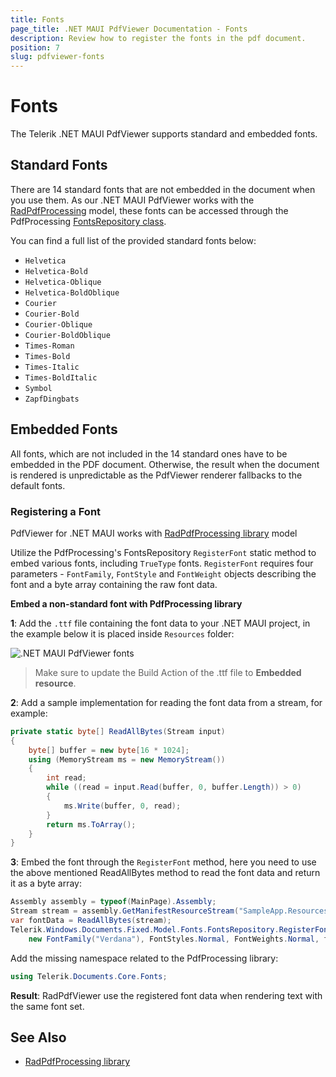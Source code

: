```yaml
---
title: Fonts
page_title: .NET MAUI PdfViewer Documentation - Fonts
description: Review how to register the fonts in the pdf document.
position: 7
slug: pdfviewer-fonts
---
```


# Fonts

The Telerik .NET MAUI PdfViewer supports standard and embedded fonts. 

## Standard Fonts

There are 14 standard fonts that are not embedded in the document when you use them. As our .NET MAUI PdfViewer works with the [RadPdfProcessing](https://docs.telerik.com/devtools/document-processing/libraries/radpdfprocessing/overview) model, these fonts can be accessed through the PdfProcessing [FontsRepository class](https://docs.telerik.com/devtools/document-processing/api/telerik.windows.documents.fixed.model.fonts.fontsrepository). 

You can find a full list of the provided standard fonts below:

* `Helvetica`
* `Helvetica-Bold`
* `Helvetica-Oblique`
* `Helvetica-BoldOblique`
* `Courier`
* `Courier-Bold`
* `Courier-Oblique`
* `Courier-BoldOblique`
* `Times-Roman`
* `Times-Bold`
* `Times-Italic`
* `Times-BoldItalic`
* `Symbol`
* `ZapfDingbats`

## Embedded Fonts

All fonts, which are not included in the 14 standard ones have to be embedded in the PDF document. Otherwise, the result when the document is rendered is unpredictable as the PdfViewer renderer fallbacks to the default fonts.

### Registering a Font

PdfViewer for .NET MAUI works with [RadPdfProcessing library](https://docs.telerik.com/devtools/document-processing/libraries/radpdfprocessing/overview) model

Utilize the PdfProcessing's FontsRepository `RegisterFont` static method to embed various fonts, including `TrueType` fonts. `RegisterFont` requires four parameters - `FontFamily`, `FontStyle` and `FontWeight` objects describing the font and a byte array containing the raw font data.

**Embed a non-standard font with PdfProcessing library**

**1**: Add the `.ttf` file containing the font data to your .NET MAUI project, in the example below it is placed inside `Resources` folder:

![.NET MAUI PdfViewer fonts](images/pdfviewer-embed-font.png)

>Make sure to update the Build Action of the .ttf file to **Embedded resource**.

**2**: Add a sample implementation for reading the font data from a stream, for example:

```C#
private static byte[] ReadAllBytes(Stream input)
{
	byte[] buffer = new byte[16 * 1024];
	using (MemoryStream ms = new MemoryStream())
	{
		int read;
		while ((read = input.Read(buffer, 0, buffer.Length)) > 0)
		{
			ms.Write(buffer, 0, read);
		}
		return ms.ToArray();
	}
}
```

**3**: Embed the font through the `RegisterFont` method, here you need to use the above mentioned ReadAllBytes method to read the font data and return it as a byte array:

```C#
Assembly assembly = typeof(MainPage).Assembly;
Stream stream = assembly.GetManifestResourceStream("SampleApp.Resources.SampleFont.ttf");
var fontData = ReadAllBytes(stream);
Telerik.Windows.Documents.Fixed.Model.Fonts.FontsRepository.RegisterFont(
	new FontFamily("Verdana"), FontStyles.Normal, FontWeights.Normal, fontData);
```

Add the missing namespace related to the PdfProcessing library:

```C#
using Telerik.Documents.Core.Fonts;
```

**Result**: RadPdfViewer use the registered font data when rendering text with the same font set.

## See Also

- [RadPdfProcessing library](https://docs.telerik.com/devtools/document-processing/libraries/radpdfprocessing/overview)
